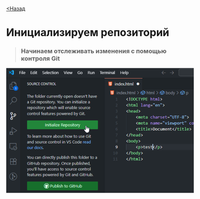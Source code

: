 [<Назад](/readme.md)

# Инициализируем репозиторий

>### Начинаем отслеживать изменения с помощью контроля Git

![](/assets/4.%20Инициализируем%20репозиторий/инициализируем.png)